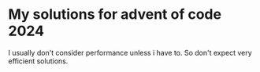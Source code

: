 # My solutions for advent of code 2024
I usually don't consider performance unless i have to. So don't expect very efficient solutions.
